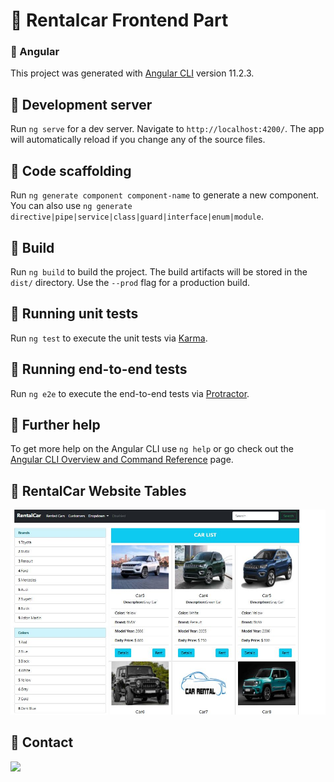 #  :key:  Rentalcar Frontend Part

### :star2: Angular
This project was generated with [Angular CLI](https://github.com/angular/angular-cli) version 11.2.3.

## :star2: Development server

Run `ng serve` for a dev server. Navigate to `http://localhost:4200/`. The app will automatically reload if you change any of the source files.

## :star2: Code scaffolding

Run `ng generate component component-name` to generate a new component. You can also use `ng generate directive|pipe|service|class|guard|interface|enum|module`.

## :star2: Build 

Run `ng build` to build the project. The build artifacts will be stored in the `dist/` directory. Use the `--prod` flag for a production build.

## :star2: Running unit tests

Run `ng test` to execute the unit tests via [Karma](https://karma-runner.github.io).

## :star2: Running end-to-end tests

Run `ng e2e` to execute the end-to-end tests via [Protractor](http://www.protractortest.org/).

## :star2: Further help

To get more help on the Angular CLI use `ng help` or go check out the [Angular CLI Overview and Command Reference](https://angular.io/cli) page.

## :star2: RentalCar Website Tables

![alt text](https://github.com/SafiyeMermer/FrontendRentalcar/blob/master/images/6.JPG)

## :star2: Contact
<a  href="https://www.linkedin.com/in/safiye-mermer-433860188?lipi=urn%3Ali%3Apage%3Ad_flagship3_profile_view_base_contact_details%3BHeHWRXPwQgiqvnZGqIYUAQ%3D%3D"><img width="80" src="https://image.flaticon.com/icons/png/512/174/174857.png"></a>
